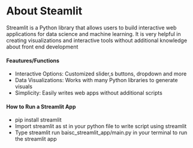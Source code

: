 # About Steamlit

Streamlit is a Python library that allows users to build interactive web applications for data science and machine learning. It is very helpful in creating visualizations and interactive tools without additional knowledge about front end development

#### Feautures/Functions
- Interactive Options: Customized slider,s buttons, dropdown and more
- Data Visualizations: Works with many Python libraries to generate visuals
- Simplicity: Easily writes web apps without additional scripts

#### How to Run a Streamlit App
- pip install streamlit
- Import streamlit as st in your python file to write script using streamlit
- Type streamlit run baisc_streamlit_app/main.py in your terminal to run the streamlit app

